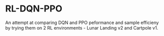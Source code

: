 # RL-DQN-PPO

An attempt at comparing DQN and PPO peformance and sample efficieny by trying them on 2 RL environments - Lunar Landing v2 and Cartpole v1.

